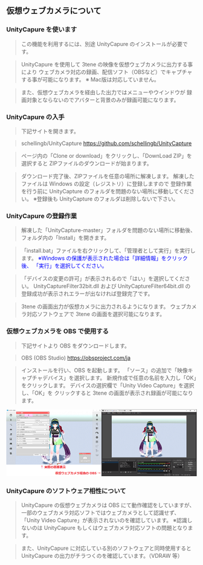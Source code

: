 ## 仮想ウェブカメラについて

### UnityCapure を使います

>この機能を利用するには、別途 UnityCapure のインストールが必要です。

>UnityCapure を使用して 3tene の映像を仮想ウェブカメラに出力する事により
>ウェブカメラ対応の録画、配信ソフト（OBSなど）でキャプチャする事が可能になります。
>※ Mac版は対応していません。

>また、仮想ウェブカメラを経由した出力ではメニューやウインドウが
>録画対象とならないのでアバターと背景のみが録画可能になります。


### UnityCapure の入手

>下記サイトを開きます。

>schellingb/UnityCapture
>https://github.com/schellingb/UnityCapture

>ページ内の「Clone or download」をクリックし、「DownLoad ZIP」を選択すると
>ZIPファイルのダウンロードが始まります。

>ダウンロード完了後、ZIPファイルを任意の場所に解凍します。
>解凍したファイルは Windows の設定（レジストリ）に登録しますので
>登録作業を行う前に UnityCapture のフォルダを問題のない場所に移動してください。
>※登録後も UnityCapture のフォルダは削除しないで下さい。

### UnityCapure の登録作業

>解凍した「UnityCapture-master」フォルダを問題のない場所に移動後、
>フォルダ内の「Install」を開きます。

>「install.bat」ファイルを右クリックして、「管理者として実行」を実行します。
><font color="Blue">※Windows の保護が表示された場合は「詳細情報」をクリック後、
>「実行」を選択してください。</font>

>「デバイスの変更の許可」が表示されるので「はい」を選択してください。
>UnityCaptureFilter32bit.dll および UnityCaptureFilter64bit.dll の
>登録成功が表示されエラーが出なければ登録完了です。

>3tene の画面出力が仮想カメラに出力されるようになります。
>ウェブカメラ対応ソフトウェアで 3tene の画面を選択可能になります。


### 仮想ウェブカメラを OBS で使用する

>下記サイトより OBS をダウンロードします。

>OBS (OBS Studio)
>https://obsproject.com/ja

>インストールを行い、OBS を起動します。
>「ソース」の追加で「映像キャプチャデバイス」を選択します。
>新規作成で任意の名前を入力し「OK」をクリックします。
>デバイスの選択欄で「Unity Video Capture」を選択し、「OK」を
>クリックすると 3tene の画面が表示され録画が可能になります。

![画像](image/VwcForOBS.png "")


### UnityCapure のソフトウェア相性について

>UnityCapure の仮想ウェブカメラは OBS にて動作確認をしていますが、
>一部のウェブカメラ対応ソフトではウェブカメラとして認識せず、
>「Unity Video Capture」が表示されないのを確認しています。
>※認識しないのは UnityCapure もしくはウェブカメラ対応ソフトの問題となります。

>また、UnityCapure に対応している別のソフトウェアと同時使用すると
>UnityCapure の出力がチラつくのを確認しています。（VDRAW 等）


